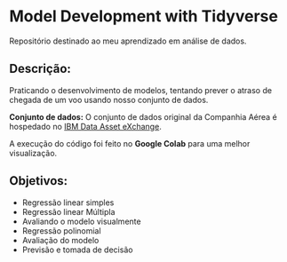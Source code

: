 # Model Development with Tidyverse
Repositório destinado ao meu aprendizado em análise de dados.

## Descrição:
Praticando o desenvolvimento de modelos, tentando prever o atraso de chegada de um voo usando nosso conjunto de dados.

**Conjunto de dados:** O conjunto de dados original da Companhia Aérea é hospedado no [IBM Data Asset eXchange](https://developer.ibm.com/exchanges/data/all/airline/).

A execução do código foi feito no **Google Colab** para uma melhor visualização.

## Objetivos:

-   Regressão linear simples
-   Regressão linear Múltipla
-   Avaliando o modelo visualmente
-   Regressão polinomial
-   Avaliação do modelo
-   Previsão e tomada de decisão
